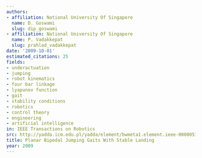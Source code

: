 ```yaml
---
authors:
- affiliation: National University Of Singapore
  name: D. Goswami
  slug: dip_goswami
- affiliation: National University Of Singapore
  name: P. Vadakkepat
  slug: prahlad_vadakkepat
date: '2009-10-01'
estimated_citations: 25
fields:
- underactuation
- jumping
- robot kinematics
- four bar linkage
- lyapunov function
- gait
- stability conditions
- robotics
- control theory
- engineering
- artificial intelligence
in: IEEE Transactions on Robotics
src: http://yadda.icm.edu.pl/yadda/element/bwmeta1.element.ieee-000005173532
title: Planar Bipedal Jumping Gaits With Stable Landing
year: 2009
---
```

